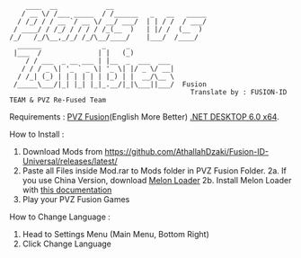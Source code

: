 ```
    ____  __            __                       
   / __ \/ /___ _____  / /______   _   __   _____
  / /_/ / / __ `/ __ \/ __/ ___/  | | / /  / ___/
 / ____/ / /_/ / / / / /_(__  )   | |/ /  (__  ) 
/_/   /_/\__,_/_/ /_/\__/____/    |___/  /____/                                                   
  ______               _     _           
 |___  /              | |   (_)          
    / / ___  _ __ ___ | |__  _  ___  ___ 
   / / / _ \| '_ ` _ \| '_ \| |/ _ \/ __|
  / /_| (_) | | | | | | |_) | |  __/\__ \
 /_____\___/|_| |_| |_|_.__/|_|\___||___/  Fusion
                                             Translate by : FUSION-ID TEAM & PVZ Re-Fused Team
 ```

Requirements : 
[PVZ Fusion](https://rentry.co/playfusion)(English More Better)
[.NET DESKTOP 6.0 x64](https://dotnet.microsoft.com/id-id/download/dotnet/6.0).

How to Install :
1. Download Mods from https://github.com/AthallahDzaki/Fusion-ID-Universal/releases/latest/
2. Paste all Files inside Mod.rar to Mods folder in PVZ Fusion Folder.
2a. If you use China Version, download [Melon Loader](https://github.com/LavaGang/MelonLoader/releases/latest)
2b. Install Melon Loader with [this documentation](https://github.com/LavaGang/MelonLoader?tab=readme-ov-file#install)
3. Play your PVZ Fusion Games

How to Change Language :
1. Head to Settings Menu (Main Menu, Bottom Right)
2. Click Change Language
